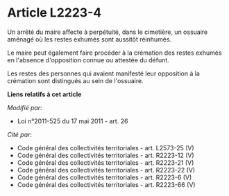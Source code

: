 # Article L2223-4

Un arrêté du maire affecte à perpétuité, dans le cimetière, un ossuaire aménagé où les restes exhumés sont aussitôt
réinhumés. 

Le maire peut également faire procéder à la crémation des restes exhumés en l'absence d'opposition connue ou attestée du
défunt. 

Les restes des personnes qui avaient manifesté leur opposition à la crémation sont distingués au sein de l'ossuaire.

**Liens relatifs à cet article**

_Modifié par_:

  - Loi n°2011-525 du 17 mai 2011 - art. 26

_Cité par_:

  - Code général des collectivités territoriales - art. L2573-25 (V)
  - Code général des collectivités territoriales - art. R2223-12 (V)
  - Code général des collectivités territoriales - art. R2223-21 (V)
  - Code général des collectivités territoriales - art. R2223-22 (V)
  - Code général des collectivités territoriales - art. R2223-6 (V)
  - Code général des collectivités territoriales - art. R2223-66 (V)
